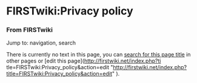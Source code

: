 

# FIRSTwiki:Privacy policy

### From FIRSTwiki

Jump to: navigation, search

There is currently no text in this page, you can [search for this page
title](/index.php/Special:Search/Privacy_policy "Special:Search/Privacy
policy" ) in other pages or [edit this page](http://firstwiki.net/index.php?ti
tle=FIRSTwiki:Privacy_policy&action=edit
"http://firstwiki.net/index.php?title=FIRSTwiki:Privacy_policy&action=edit" ).


